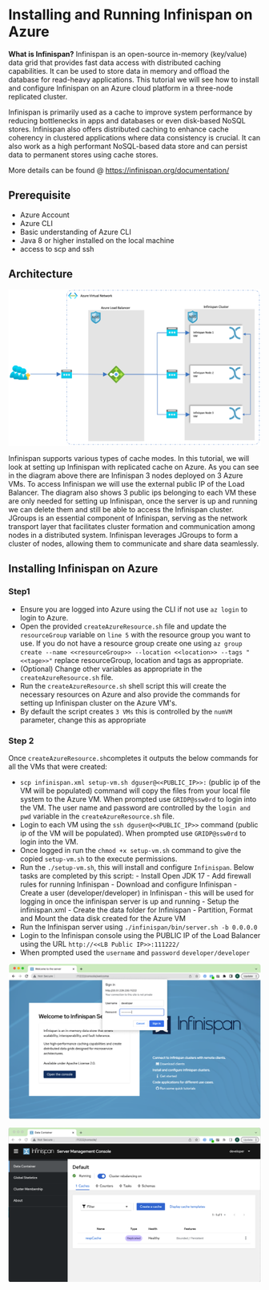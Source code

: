 
# Installing and Running Infinispan on Azure

**What is Infinispan?**
Infinispan is an open-source in-memory (key/value) data grid that provides fast data access with distributed caching capabilities. It can be used to store data in memory and offload the database for read-heavy applications. This tutorial we will see how to install and configure Infinispan on an Azure cloud platform in a three-node replicated cluster.

Infinispan is primarily used as a cache to improve system performance by reducing bottlenecks in apps and databases or even disk-based NoSQL stores. Infinispan also offers distributed caching to enhance cache coherency in clustered applications where data consistency is crucial. It can also work as a high performant NoSQL-based data store and can persist data to permanent stores using cache stores.

More details can be found @ https://infinispan.org/documentation/

## Prerequisite

 - Azure Account
 - Azure CLI
 - Basic understanding of Azure CLI
 - Java 8 or higher installed on the local machine
 - access to scp and ssh

## Architecture 

![enter image description here](./images/AzureInfiniArchi.png)

Infinispan supports various types of cache modes. In this tutorial, we will look at setting up Infinispan with replicated cache on Azure. As you can see in the diagram above there are Infinispan 3 nodes deployed on 3 Azure VMs. To access Infinispan we will use the external public IP of the Load Balancer. The diagram also shows 3 public ips belonging to each VM these are only needed for setting up Infinispan, once the server is up and running we can delete them and still be able to access the Infinispan cluster.
JGroups is an essential component of Infinispan, serving as the network transport layer that facilitates cluster formation and communication among nodes in a distributed system. Infinispan leverages JGroups to form a cluster of nodes, allowing them to communicate and share data seamlessly.

## Installing Infinispan on Azure

### Step1

 - Ensure you are logged into Azure using the CLI if not use ```az login``` to login to Azure.
 - Open the provided ```createAzureResource.sh``` file and update the ```resourceGroup``` variable on ```line 5``` with the resource group you want to use. If you do not have a resource group create one using ```az group create --name <<resourceGroup>> --location <<location>> --tags "<<tage>>"``` replace resourceGroup, location and tags as appropriate.
 - (Optional) Change other variables as appropriate in the ```createAzureResource.sh``` file. 
 - Run the ```createAzureResource.sh``` shell script this will create the necessary resources on Azure and also provide the commands for setting up Infinispan cluster on the Azure VM's.
 - By default the script creates ```3 VMs``` this is controlled by the ```numVM``` parameter, change this as appropriate

### Step 2 
Once ```createAzureResource.sh```completes it outputs the below commands for all the VMs that were created:
 - ```scp infinispan.xml setup-vm.sh dguser@<<PUBLIC_IP>>:``` (public ip of the VM will be populated) command will copy the files from your local file system to the Azure VM. When prompted use ```GRIDP@ssw0rd``` to login into the VM. The user name and password are controlled by the ```login and pwd``` variable in the ```createAzureResource.sh``` file.
 - Login to each VM using the ```ssh dguser@<<PUBLIC_IP>>``` command (public ip of the VM will be populated). When prompted use ```GRIDP@ssw0rd``` to login into the VM.
 - Once logged in run the ```chmod +x setup-vm.sh``` command to give the copied ```setup-vm.sh``` to the execute permissions.
 - Run the ```./setup-vm.sh```, this will install and configure ```Infinispan```. Below tasks are completed by this script:
		 - Install Open JDK 17
		 - Add firewall rules for running Infinispan
		 - Download and configure Infinispan
		 - Create a user (developer/developer) in Infinispan - this will be used for logging in once the infinispan server is up and running
		 - Setup the infinispan.xml
		 - Create the data folder for Infinispan
		 - Partition, Format and Mount the data disk created for the Azure VM
 - Run the Infinispan server using ```./infinispan/bin/server.sh -b 0.0.0.0```
 - Login to the Infinispan console using the PUBLIC IP of the Load Balancer using the URL ```http://<<LB Public IP>>:111222/```
 - When prompted used the ```username``` and ```password``` ```developer/developer```

![enter image description here](images/InfinispanConsoleLogin.png)

![enter image description here](images/InfinispanConsole.png)
